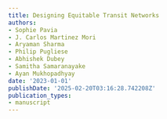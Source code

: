 ```yaml
---
title: Designing Equitable Transit Networks
authors:
- Sophie Pavia
- J. Carlos Martinez Mori
- Aryaman Sharma
- Philip Pugliese
- Abhishek Dubey
- Samitha Samaranayake
- Ayan Mukhopadhyay
date: '2023-01-01'
publishDate: '2025-02-20T03:16:28.742208Z'
publication_types:
- manuscript
---
```

